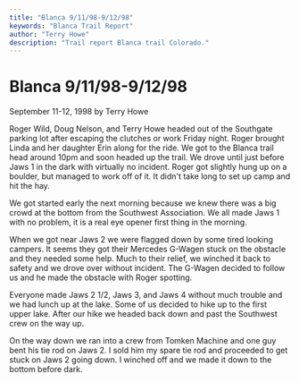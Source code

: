 ```yaml
---
title: "Blanca 9/11/98-9/12/98"
keywords: "Blanca Trail Report"
author: "Terry Howe"
description: "Trail report Blanca trail Colorado."
---
```

# Blanca 9/11/98-9/12/98

September 11-12, 1998
by Terry Howe

Roger Wild, Doug Nelson, and Terry Howe headed out of the Southgate parking lot after escaping the clutches or work Friday night. Roger brought Linda and her daughter Erin along for the ride. We got to the Blanca trail head around 10pm and soon headed up the trail. We drove until just before Jaws 1 in the dark with virtually no incident. Roger got slightly hung up on a boulder, but managed to work off of it. It didn't take long to set up camp and hit the hay.

We got started early the next morning because we knew there was a big crowd at the bottom from the Southwest Association. We all made Jaws 1 with no problem, it is a real eye opener first thing in the morning.

When we got near Jaws 2 we were flagged down by some tired looking campers. It seems they got their Mercedes G-Wagen stuck on the obstacle and they needed some help. Much to their relief, we winched it back to safety and we drove over without incident. The G-Wagen decided to follow us and he made the obstacle with Roger spotting.

Everyone made Jaws 2 1/2, Jaws 3, and Jaws 4 without much trouble and we had lunch up at the lake. Some of us decided to hike up to the first upper lake. After our hike we headed back down and past the Southwest crew on the way up.

On the way down we ran into a crew from Tomken Machine and one guy bent his tie rod on Jaws 2. I sold him my spare tie rod and proceeded to get stuck on Jaws 2 going down. I winched off and we made it down to the bottom before dark.